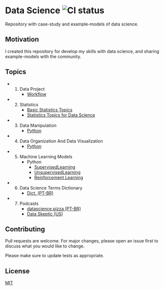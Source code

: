 # Data Science ![CI status](https://img.shields.io/badge/build-passing-brightgreen.svg)

Repository with case-study and example-models of data science.

## Motivation

I created this repository for develop my skills with data science, and sharing example-models with the community.

## Topics

<!-- toc -->
  * 1. Data Project
		* [Workflow](https://github.com/daniellj/DataScience/blob/master/DataProjectWorkflow/DataProjectWorkflow.md)
  * 2. Statistics
	    * [Basic Statistics Topics](https://github.com/daniellj/DataScience/blob/master/Statistics/BasicStatisticsTopics.md)
	    * [Statistics Topics for Data Science](https://github.com/daniellj/DataScience/blob/master/Statistics/StatisticsTopicsforDataScience.md)
  * 3. Data Manipulation
	    * [Python](https://github.com/daniellj/DataScience/tree/master/DataManipulation/Python)
  * 4. Data Organization And Data Visualization
	    * [Python](https://github.com/daniellj/DataScience/tree/master/DataOrganizationAndDataVisualization/Python)
  * 5. Machine Learning Models
	    * Python
	      * [SupervisedLearning](https://github.com/daniellj/DataScience/tree/master/MachineLearning/Python/SupervisedLearning)
	      * [UnsupervisedLearning](https://github.com/daniellj/DataScience/tree/master/MachineLearning/Python/UnsupervisedLearning)
          * [Reinforcement Learning](https://github.com/daniellj/DataScience/tree/master/MachineLearning/Python/ReinforcementLearning)
  * 6. Data Science Terms Dictionary
	    * [Dict. (PT-BR)](https://github.com/leportella/datascience-pizza/blob/master/dicionario.md)
  * 7. Podcasts
	    * [datascience.pizza (PT-BR)](http://podcast.datascience.pizza/)
	    * [Data Skeptic (US)](https://dataskeptic.com/podcast)

## Contributing
Pull requests are welcome. For major changes, please open an issue first to discuss what you would like to change.

Please make sure to update tests as appropriate.

## License
[MIT](https://choosealicense.com/licenses/mit/)